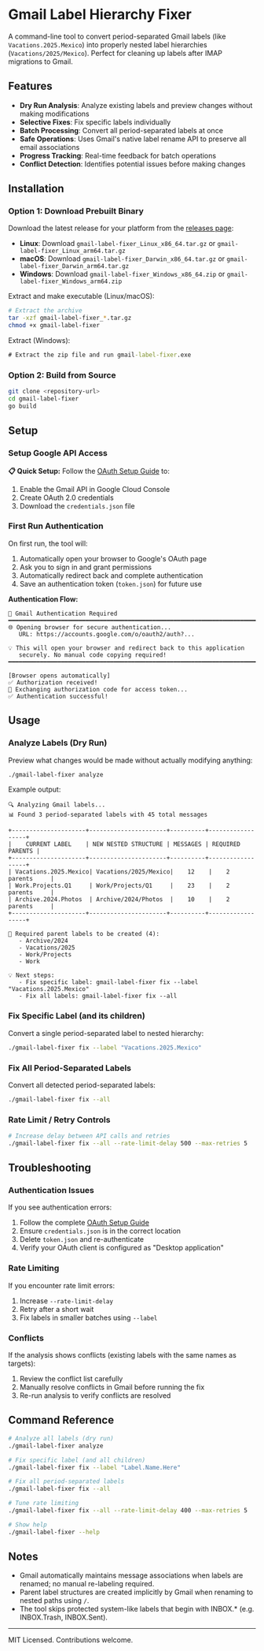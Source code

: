 # Gmail Label Hierarchy Fixer

A command-line tool to convert period-separated Gmail labels (like `Vacations.2025.Mexico`) into properly nested label hierarchies (`Vacations/2025/Mexico`). Perfect for cleaning up labels after IMAP migrations to Gmail.

## Features

- **Dry Run Analysis**: Analyze existing labels and preview changes without making modifications
- **Selective Fixes**: Fix specific labels individually 
- **Batch Processing**: Convert all period-separated labels at once
- **Safe Operations**: Uses Gmail's native label rename API to preserve all email associations
- **Progress Tracking**: Real-time feedback for batch operations
- **Conflict Detection**: Identifies potential issues before making changes

## Installation

### Option 1: Download Prebuilt Binary

Download the latest release for your platform from the [releases page](../../releases/latest):
- **Linux**: Download `gmail-label-fixer_Linux_x86_64.tar.gz` or `gmail-label-fixer_Linux_arm64.tar.gz`
- **macOS**: Download `gmail-label-fixer_Darwin_x86_64.tar.gz` or `gmail-label-fixer_Darwin_arm64.tar.gz`  
- **Windows**: Download `gmail-label-fixer_Windows_x86_64.zip` or `gmail-label-fixer_Windows_arm64.zip`

Extract and make executable (Linux/macOS):
```bash
# Extract the archive
tar -xzf gmail-label-fixer_*.tar.gz
chmod +x gmail-label-fixer
```

Extract (Windows):
```cmd
# Extract the zip file and run gmail-label-fixer.exe
```

### Option 2: Build from Source

```bash
git clone <repository-url>
cd gmail-label-fixer
go build
```

## Setup

### Setup Google API Access

**📋 Quick Setup:** Follow the [OAuth Setup Guide](./setup-oauth.md) to:
1. Enable the Gmail API in Google Cloud Console
2. Create OAuth 2.0 credentials
3. Download the `credentials.json` file

### First Run Authentication

On first run, the tool will:
1. Automatically open your browser to Google's OAuth page
2. Ask you to sign in and grant permissions
3. Automatically redirect back and complete authentication
4. Save an authentication token (`token.json`) for future use

**Authentication Flow:**
```
🔐 Gmail Authentication Required
━━━━━━━━━━━━━━━━━━━━━━━━━━━━━━━━━━━━━━━━━━━━━━━━━━━━━━━━━━━━━━━━━━━━━━━━━━━━
🌐 Opening browser for secure authentication...
   URL: https://accounts.google.com/o/oauth2/auth?...

💡 This will open your browser and redirect back to this application
   securely. No manual code copying required!
━━━━━━━━━━━━━━━━━━━━━━━━━━━━━━━━━━━━━━━━━━━━━━━━━━━━━━━━━━━━━━━━━━━━━━━━━━━━

[Browser opens automatically]
✅ Authorization received!
🔄 Exchanging authorization code for access token...
✅ Authentication successful!
```

## Usage

### Analyze Labels (Dry Run)

Preview what changes would be made without actually modifying anything:

```bash
./gmail-label-fixer analyze
```

Example output:
```
🔍 Analyzing Gmail labels...
📊 Found 3 period-separated labels with 45 total messages

+---------------------+----------------------+----------+------------------+
|    CURRENT LABEL    | NEW NESTED STRUCTURE | MESSAGES | REQUIRED PARENTS |
+---------------------+----------------------+----------+------------------+
| Vacations.2025.Mexico| Vacations/2025/Mexico|    12    |    2 parents     |
| Work.Projects.Q1     | Work/Projects/Q1     |    23    |    2 parents     |
| Archive.2024.Photos  | Archive/2024/Photos  |    10    |    2 parents     |
+---------------------+----------------------+----------+------------------+

📁 Required parent labels to be created (4):
   - Archive/2024
   - Vacations/2025
   - Work/Projects
   - Work

💡 Next steps:
   - Fix specific label: gmail-label-fixer fix --label "Vacations.2025.Mexico"
   - Fix all labels: gmail-label-fixer fix --all
```

### Fix Specific Label (and its children)

Convert a single period-separated label to nested hierarchy:

```bash
./gmail-label-fixer fix --label "Vacations.2025.Mexico"
```

### Fix All Period-Separated Labels

Convert all detected period-separated labels:

```bash
./gmail-label-fixer fix --all
```

### Rate Limit / Retry Controls

```bash
# Increase delay between API calls and retries
./gmail-label-fixer fix --all --rate-limit-delay 500 --max-retries 5
```

## Troubleshooting

### Authentication Issues

If you see authentication errors:
1. Follow the complete [OAuth Setup Guide](./setup-oauth.md)
2. Ensure `credentials.json` is in the correct location  
3. Delete `token.json` and re-authenticate
4. Verify your OAuth client is configured as "Desktop application"

### Rate Limiting

If you encounter rate limit errors:
1. Increase `--rate-limit-delay`
2. Retry after a short wait
3. Fix labels in smaller batches using `--label`

### Conflicts

If the analysis shows conflicts (existing labels with the same names as targets):
1. Review the conflict list carefully
2. Manually resolve conflicts in Gmail before running the fix
3. Re-run analysis to verify conflicts are resolved

## Command Reference

```bash
# Analyze all labels (dry run)
./gmail-label-fixer analyze

# Fix specific label (and all children)
./gmail-label-fixer fix --label "Label.Name.Here"

# Fix all period-separated labels
./gmail-label-fixer fix --all

# Tune rate limiting
./gmail-label-fixer fix --all --rate-limit-delay 400 --max-retries 5

# Show help
./gmail-label-fixer --help
```

## Notes
- Gmail automatically maintains message associations when labels are renamed; no manual re-labeling required.
- Parent label structures are created implicitly by Gmail when renaming to nested paths using `/`.
- The tool skips protected system-like labels that begin with INBOX.* (e.g. INBOX.Trash, INBOX.Sent).

---
MIT Licensed. Contributions welcome.

